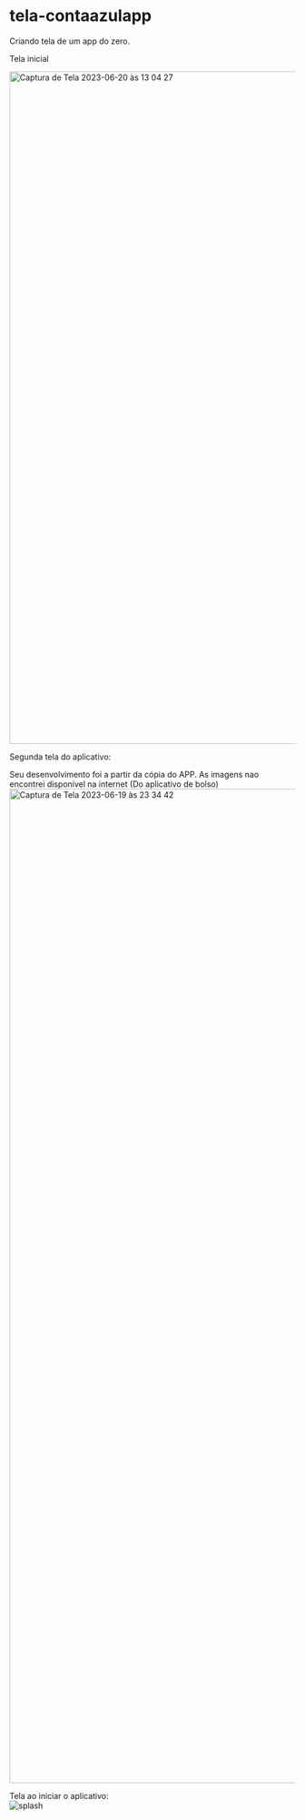 # tela-contaazulapp

Criando tela de um app do zero.

Tela inicial

<img width="1183" alt="Captura de Tela 2023-06-20 às 13 04 27" src="https://github.com/marceloabbadia/contaazulapp/assets/112344339/250ba08a-f486-4765-81f4-a90d68378e6a">
<br/>

Segunda tela do aplicativo:
<br/>

Seu desenvolvimento foi a partir da cópia do APP. As imagens nao encontrei disponível na internet (Do aplicativo de bolso)
<img width="1749" alt="Captura de Tela 2023-06-19 às 23 34 42" src="https://github.com/marceloabbadia/contaazulapp/assets/112344339/b38dbe8f-728b-4ead-b671-e80fd0a2889f">


Tela ao iniciar o aplicativo:
<br/>
![splash](https://github.com/marceloabbadia/contaazulapp/assets/112344339/395d23ef-3df8-4058-926e-a4a32a0c1374)
